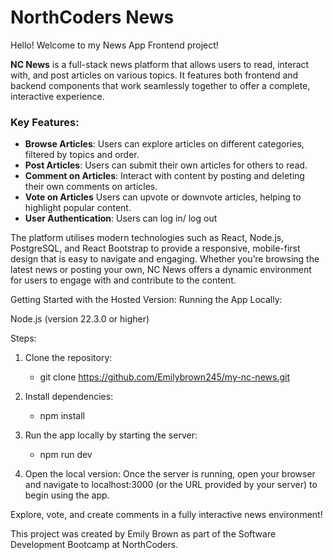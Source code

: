 # NorthCoders News

Hello! Welcome to my News App Frontend project!

**NC News** is a full-stack news platform that allows users to read, interact with, and post articles on various topics. It features both frontend and backend components that work seamlessly together to offer a complete, interactive experience.

### **Key Features:**

- **Browse Articles**: Users can explore articles on different categories, filtered by topics and order.
- **Post Articles**: Users can submit their own articles for others to read.
- **Comment on Articles**: Interact with content by posting and deleting their own comments on articles.
- **Vote on Articles** Users can upvote or downvote articles, helping to highlight popular content.
- **User Authentication**: Users can log in/ log out

The platform utilises modern technologies such as React, Node.js, PostgreSQL, and React Bootstrap to provide a responsive, mobile-first design that is easy to navigate and engaging. Whether you’re browsing the latest news or posting your own, NC News offers a dynamic environment for users to engage with and contribute to the content.

Getting Started with the Hosted Version:
Running the App Locally:

Node.js (version 22.3.0 or higher)

Steps:

1) Clone the repository:
   - git clone https://github.com/Emilybrown245/my-nc-news.git

2) Install dependencies:
   - npm install

3) Run the app locally by starting the server:
   - npm run dev

4) Open the local version:
Once the server is running, open your browser and navigate to localhost:3000 (or the URL provided by your server) to begin using the app.

Explore, vote, and create comments in a fully interactive news environment!

This project was created by Emily Brown as part of the Software Development Bootcamp at NorthCoders.












